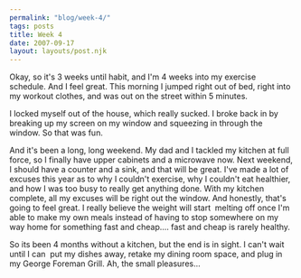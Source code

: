 ```yaml
---
permalink: "blog/week-4/"
tags: posts
title: Week 4
date: 2007-09-17
layout: layouts/post.njk
---
```


Okay, so it's 3 weeks until habit, and I'm 4 weeks into my exercise schedule. And I feel great. This morning I jumped right out of bed, right into my workout clothes, and was out on the street within 5 minutes. 

I locked myself out of the house, which really sucked. I broke back in by breaking up my screen on my window and squeezing in through the window. So that was fun. 

And it's been a long, long weekend. My dad and I tackled my kitchen at full force, so I finally have upper cabinets and a microwave now. Next weekend, I should have a counter and a sink, and that will be great. I've made a lot of excuses this year as to why I couldn't exercise, why I couldn't eat healthier, and how I was too busy to really get anything done. With my kitchen complete, all my excuses will be right out the window. And honestly, that's going to feel great. I really believe the weight will start&nbsp; melting off once I'm able to make my own meals instead of having to stop somewhere on my way home for something fast and cheap.... fast and cheap is rarely healthy.

So its been 4 months without a kitchen, but the end is in sight. I can't wait until I can&nbsp; put my dishes away, retake my dining room space, and plug in my George Foreman Grill. Ah, the small pleasures...